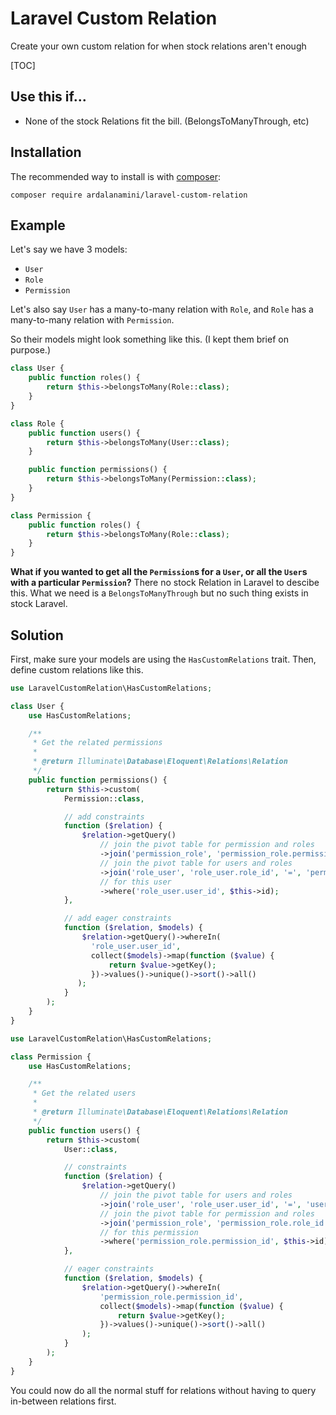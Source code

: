 # Laravel Custom Relation

Create your own custom relation for when stock relations aren't enough

[TOC]

## Use this if...

* None of the stock Relations fit the bill. (BelongsToManyThrough, etc)

## Installation

The recommended way to install is with [composer](http://getcomposer.org/):

```shell
composer require ardalanamini/laravel-custom-relation
```

## Example

Let's say we have 3 models:

- `User`
- `Role`
- `Permission`

Let's also say `User` has a many-to-many relation with `Role`, and `Role` has a many-to-many relation with `Permission`.

So their models might look something like this. (I kept them brief on purpose.)

```php
class User {
    public function roles() {
        return $this->belongsToMany(Role::class);
    }
}
```

```php
class Role {
    public function users() {
        return $this->belongsToMany(User::class);
    }

    public function permissions() {
        return $this->belongsToMany(Permission::class);
    }
}
```

```php
class Permission {
    public function roles() {
        return $this->belongsToMany(Role::class);
    }
}
```

**What if you wanted to get all the `Permission`s for a `User`, or all the `User`s with a particular `Permission`?** There no stock Relation in Laravel to descibe this. What we need is a `BelongsToManyThrough` but no such thing exists in stock Laravel.

## Solution

First, make sure your models are using the `HasCustomRelations` trait. Then, define custom relations like this.

```php
use LaravelCustomRelation\HasCustomRelations;

class User {
    use HasCustomRelations;

    /**
     * Get the related permissions
     *
     * @return Illuminate\Database\Eloquent\Relations\Relation
     */
    public function permissions() {
        return $this->custom(
            Permission::class,

            // add constraints
            function ($relation) {
                $relation->getQuery()
                    // join the pivot table for permission and roles
                    ->join('permission_role', 'permission_role.permission_id', '=', 'permissions.id')
                    // join the pivot table for users and roles
                    ->join('role_user', 'role_user.role_id', '=', 'permission_role.role_id')
                    // for this user
                    ->where('role_user.user_id', $this->id);
            },

            // add eager constraints
            function ($relation, $models) {
                $relation->getQuery()->whereIn(
                  'role_user.user_id',
                  collect($models)->map(function ($value) {
                      return $value->getKey();
                  })->values()->unique()->sort()->all()
               );
            }
        );
    }
}
```

```php
use LaravelCustomRelation\HasCustomRelations;

class Permission {
    use HasCustomRelations;

    /**
     * Get the related users
     *
     * @return Illuminate\Database\Eloquent\Relations\Relation
     */
    public function users() {
        return $this->custom(
            User::class,

            // constraints
            function ($relation) {
                $relation->getQuery()
                    // join the pivot table for users and roles
                    ->join('role_user', 'role_user.user_id', '=', 'users.id')
                    // join the pivot table for permission and roles
                    ->join('permission_role', 'permission_role.role_id', '=', 'role_user.role_id')
                    // for this permission
                    ->where('permission_role.permission_id', $this->id);
            },

            // eager constraints
            function ($relation, $models) {
                $relation->getQuery()->whereIn(
                    'permission_role.permission_id',
                    collect($models)->map(function ($value) {
                        return $value->getKey();
                    })->values()->unique()->sort()->all()
                );
            }
        );
    }
}
```

You could now do all the normal stuff for relations without having to query in-between relations first.
